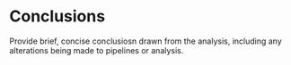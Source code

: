 # Conclusions

Provide brief, concise conclusiosn drawn from the analysis, including any alterations being made to pipelines or analysis.
